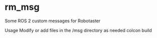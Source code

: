 # rm_msg
Some ROS 2 custom messages for Robotaster

Usage
Modify or add files in the /msg directory as needed
colcon build